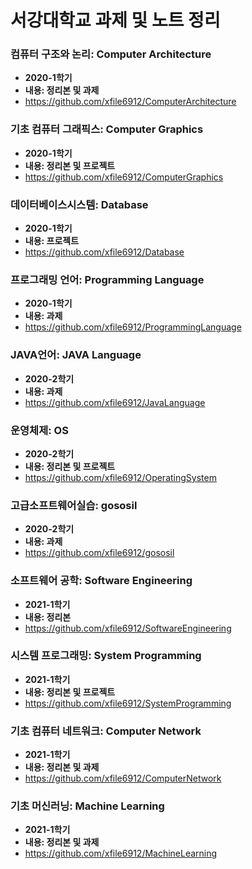 # 서강대학교 과제 및 노트 정리

### 컴퓨터 구조와 논리: Computer Architecture
- **2020-1학기**<br>
- **내용: 정리본 및 과제**<br>
- https://github.com/xfile6912/ComputerArchitecture
### 기초 컴퓨터 그래픽스: Computer Graphics
- **2020-1학기**<br>
- **내용: 정리본 및 프로젝트**<br>
- https://github.com/xfile6912/ComputerGraphics
### 데이터베이스시스템: Database
- **2020-1학기**<br>
- **내용: 프로젝트**<br>
- https://github.com/xfile6912/Database
### 프로그래밍 언어: Programming Language
- **2020-1학기**<br>
- **내용: 과제**<br>
- https://github.com/xfile6912/ProgrammingLanguage
### JAVA언어: JAVA Language
- **2020-2학기**<br>
- **내용: 과제**<br>
- https://github.com/xfile6912/JavaLanguage
### 운영체제: OS
- **2020-2학기**<br>
- **내용: 정리본 및 프로젝트**<br>
- https://github.com/xfile6912/OperatingSystem
### 고급소프트웨어실습: gososil
- **2020-2학기**<br>
- **내용: 과제**<br>
- https://github.com/xfile6912/gososil
### 소프트웨어 공학: Software Engineering
- **2021-1학기**<br>
- **내용: 정리본**<br>
- https://github.com/xfile6912/SoftwareEngineering
### 시스템 프로그래밍: System Programming
- **2021-1학기**<br>
- **내용: 정리본 및 프로젝트**<br>
- https://github.com/xfile6912/SystemProgramming
### 기초 컴퓨터 네트워크: Computer Network
- **2021-1학기**<br>
- **내용: 정리본 및 과제**<br>
- https://github.com/xfile6912/ComputerNetwork
### 기초 머신러닝: Machine Learning
- **2021-1학기**<br>
- **내용: 정리본 및 과제**<br>
- https://github.com/xfile6912/MachineLearning
